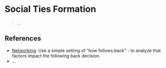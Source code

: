 # Social Ties Formation

> …
> 

## References

- [Networking](https://www.noeseconomia.com/p/networking):  Use a simple setting of “how follows back” - to analyze that factors impact the following back decision.
- …